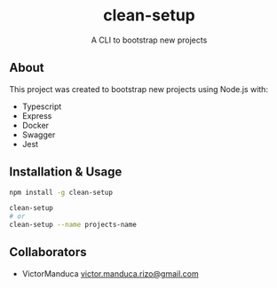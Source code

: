 <h1 align="center">clean-setup</h1>

<p align="center">A CLI to bootstrap new projects</p>

## About
This project was created to bootstrap new projects using Node.js with:
- Typescript
- Express
- Docker
- Swagger
- Jest

## Installation & Usage
```bash
npm install -g clean-setup

clean-setup
# or
clean-setup --name projects-name
```

## Collaborators
- VictorManduca <victor.manduca.rizo@gmail.com>
